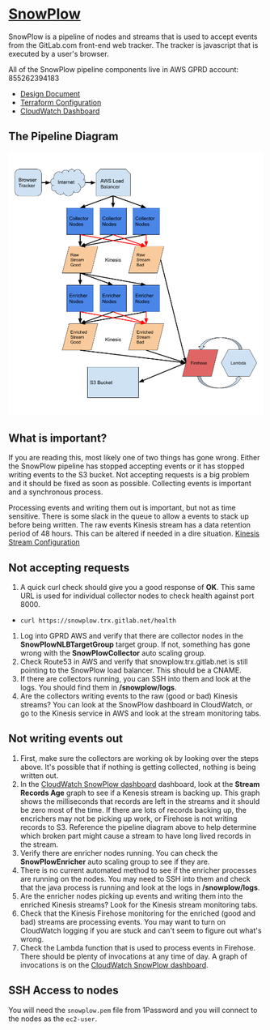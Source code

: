 # [SnowPlow](https://github.com/snowplow/snowplow/wiki/snowplow-tracker-protocol)

SnowPlow is a pipeline of nodes and streams that is used to accept events from
the GitLab.com front-end web tracker. The tracker is javascript that is
executed by a user's browser.

All of the SnowPlow pipeline components live in AWS GPRD account: 855262394183

* [Design Document](https://about.gitlab.com/handbook/engineering/infrastructure/design/snowplow/)
* [Terraform Configuration](https://ops.gitlab.net/gitlab-com/gitlab-com-infrastructure/tree/master/environments/aws-snowplow)
* [CloudWatch Dashboard](https://console.aws.amazon.com/cloudwatch/home?region=us-east-1#dashboards:name=SnowPlow)

## The Pipeline Diagram
![SnowPlow Diagram](../img/snowplow/snowplowdiagram.png "SnowPlow Diagram")

## What is important?
If you are reading this, most likely one of two things has gone wrong. Either
the SnowPlow pipeline has stopped accepting events or it has stopped writing
events to the S3 bucket. Not accepting requests is a big problem and it
should be fixed as soon as possible. Collecting events is important and a
synchronous process.

Processing events and writing them out is important, but not as time sensitive.
There is some slack in the queue to allow a events to stack up before being
written. The raw events Kinesis stream has a data retention period of 48 hours.
This can be altered if needed in a dire situation. [Kinesis Stream Configuration](https://ops.gitlab.net/gitlab-com/gitlab-com-infrastructure/blob/master/environments/aws-snowplow/main.tf#L384-443)

## Not accepting requests
1. A quick curl check should give you a good response of **OK**. This same URL
is used for individual collector nodes to check health against port 8000.
  - ```curl https://snowplow.trx.gitlab.net/health```
1. Log into GPRD AWS and verify that there are collector nodes in the
  **SnowPlowNLBTargetGroup** target group. If not, something has gone wrong
  with the **SnowPlowCollector** auto scaling group.
1. Check Route53 in AWS and verify that snowplow.trx.gitlab.net is still
  pointing to the SnowPlow load balancer. This should be a CNAME.
1. If there are collectors running, you can SSH into them and look at the logs.
  You should find them in **/snowplow/logs**.
1. Are the collectors writing events to the raw (good or bad) Kinesis streams?
  You can look at the SnowPlow dashboard in CloudWatch, or go to the Kinesis
  service in AWS and look at the stream monitoring tabs.

## Not writing events out
1. First, make sure the collectors are working ok by looking over the steps
  above. It's possible that if nothing is getting collected, nothing is being
  written out.
1. In the [CloudWatch SnowPlow dashboard](https://console.aws.amazon.com/cloudwatch/home?region=us-east-1#dashboards:name=SnowPlow)
  dashboard, look at the **Stream Records Age** graph to see if a Kenesis
  stream is backing up. This graph shows the milliseconds that records are
  left in the streams and it should be zero most of the time. If there are
  lots of records backing up, the encrichers may not be picking up work, or
  Firehose is not writing records to S3. Reference the pipeline diagram above
  to help determine which broken part might cause a stream to have long lived
  records in the stream.
1. Verify there are enricher nodes running. You can check the
  **SnowPlowEnricher** auto scaling group to see if they are.
1. There is no current automated method to see if the enricher processes are
  running on the nodes. You may need to SSH into them and check that the
  java process is running and look at the logs in **/snowplow/logs**.
1. Are the enricher nodes picking up events and writing them into the enriched
  Kinesis streams? Look for the Kinesis stream monitoring tabs.
1. Check that the Kinesis Firehose monitoring for the enriched (good and bad)
  streams are processing events. You may want to turn on CloudWatch logging
  if you are stuck and can't seem to figure out what's wrong.
1. Check the Lambda function that is used to process events in Firehose. There
  should be plenty of invocations at any time of day. A graph of invocations
  is on the [CloudWatch SnowPlow dashboard](https://console.aws.amazon.com/cloudwatch/home?region=us-east-1#dashboards:name=SnowPlow).

## SSH Access to nodes
You will need the ```snowplow.pem``` file from 1Password and you will connect to
the nodes as the ```ec2-user```.
